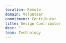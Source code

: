 ```yaml
---
location: Remote
domain: Volunteer
commitment: Contributor
title: Design Contributor
desc: ''
team: Technology
---
```

